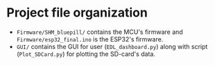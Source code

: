 # Project file organization

* ```Firmware/SHM_bluepill/``` contains the MCU's firmware and ```Firmware/esp32_final.ino``` is the ESP32's firmware.
* ```GUI/``` contains the GUI for user (```EDL_dashboard.py```) along with script (```Plot_SDCard.py```) for plotting the SD-card's data.
